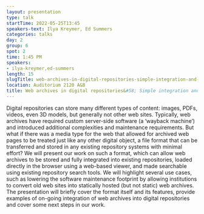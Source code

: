 ```yaml
---
layout: presentation
type: talk 
startTime: 2022-05-25T13:45
speakers-text: Ilya Kreymer, Ed Summers
categories: talks
day: 2
group: 6
spot: 2
time: 1:45 PM
speakers:
- ilya-kreymer,ed-summers
length: 15
slugTitle: web-archives-in-digital-repositories-simple-integration-and-reducing-software-maintenance-footprint
location: Auditorium 2120 A&B
title: Web archives in digital repositories&#58; Simple integration and reducing software maintenance footprint
---
```

Digital repositories can store many different types of content: images, PDFs, videos, even 3D models, but generally not other web sites. Typically, web archives have required custom server-side software (a ‘wayback machine’) and introduced additional complexities and maintenance requirements. But what if there was a media type for the web that allowed for archived web pages to be treated just like any other digital object, a file format that can be transferred and stored in any existing repository systems with minimal effort? We will present our work on such a format, which can allow web archives to be stored and fully integrated into existing repositories, loaded directly in the browser using a web-based viewer, and made searchable using existing repository search tools. We will highlight several use cases, such as lowering the software maintenance footprint by allowing institutions to convert old web sites into statically hosted (but not static) web archives. The presentation will briefly cover the format itself and its features, provide examples of on-going integration of web archives into digital repositories and cover some next steps in our work.